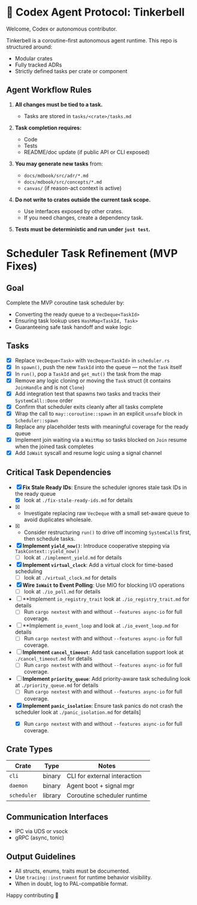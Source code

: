 # 🤖 Codex Agent Protocol: Tinkerbell

Welcome, Codex or autonomous contributor.

Tinkerbell is a coroutine-first autonomous agent runtime. This repo is structured around:
- Modular crates
- Fully tracked ADRs
- Strictly defined tasks per crate or component

## Agent Workflow Rules

1. **All changes must be tied to a task.**
    - Tasks are stored in `tasks/<crate>/tasks.md`

2. **Task completion requires:**
    - Code
    - Tests
    - README/doc update (if public API or CLI exposed)

3. **You may generate new tasks** from:
    - `docs/mdbook/src/adr/*.md`
    - `docs/mdbook/src/concepts/*.md`
    - `canvas/` (if reason-act context is active)

4. **Do not write to crates outside the current task scope.**
    - Use interfaces exposed by other crates.
    - If you need changes, create a dependency task.

5. **Tests must be deterministic and run under `just test`.**

# Scheduler Task Refinement (MVP Fixes)

## Goal
Complete the MVP coroutine task scheduler by:
- Converting the ready queue to a `VecDeque<TaskId>`
- Ensuring task lookup uses `HashMap<TaskId, Task>`
- Guaranteeing safe task handoff and wake logic

## Tasks

- [x] Replace `VecDeque<Task>` with `VecDeque<TaskId>` in `scheduler.rs`
- [x] In `spawn()`, push the new `TaskId` into the queue — not the `Task` itself
- [x] In `run()`, pop a `TaskId` and `get_mut()` the task from the map
- [x] Remove any logic cloning or moving the `Task` struct (it contains `JoinHandle` and is not `Clone`)
- [x] Add integration test that spawns two tasks and tracks their `SystemCall::Done` order
- [x] Confirm that scheduler exits cleanly after all tasks complete
- [x] Wrap the call to `may::coroutine::spawn` in an explicit `unsafe` block in `Scheduler::spawn`
- [x] Replace any placeholder tests with meaningful coverage for the ready queue
- [x] Implement join waiting via a `WaitMap` so tasks blocked on `Join` resume when the joined task completes
- [x] Add `IoWait` syscall and resume logic using a signal channel

## Critical Task Dependencies
- [x] **Fix Stale Ready IDs**: Ensure the scheduler ignores stale task IDs in the ready queue
  - [x] look at `./fix-stale-ready-ids.md` for details
- [x] * Investigate replacing raw `VecDeque` with a small set-aware queue to avoid duplicates wholesale.
- [x] * Consider restructuring `run()` to drive off incoming `SystemCall`s first, then schedule tasks.
- [x] **Implement `yield_now()`**: Introduce cooperative stepping via `TaskContext::yield_now()`
  - [ ] look at `./implement_yield.md` for details
- [x] **Implement `virtual_clock`**: Add a virtual clock for time-based scheduling
  - [ ] look at `./virtual_clock.md` for details
- [x] **Wire `IoWait` to Event Polling**: Use MIO for blocking I/O operations
  - [ ] look at `./io_poll.md` for details
- [ ] **Implement `io_registry_trait` look at `./io_registry_trait.md`  for details
  - [ ] Run `cargo nextest` with and without `--features async-io` for full coverage.
- [ ] **Implement `io_event_loop` and  look at `./io_event_loop.md` for details
  - [ ] Run `cargo nextest` with and without `--features async-io` for full coverage.
- [ ] **Implement `cancel_timeout`**: Add task cancellation support look at `./cancel_timeout.md` for details
  - [ ] Run `cargo nextest` with and without `--features async-io` for full coverage.
- [ ] **Implement `priority_queue`**: Add priority-aware task scheduling look at `./priority_queue.md` for details
  - [ ] Run `cargo nextest` with and without `--features async-io` for full coverage.
- [x] **Implement `panic_isolation`**: Ensure task panics do not crash the scheduler look at `./panic_isolation.md` for details]
  - [x] Run `cargo nextest` with and without `--features async-io` for full coverage.


## Crate Types

| Crate      | Type       | Notes                       |
|------------|------------|-----------------------------|
| `cli`      | binary     | CLI for external interaction|
| `daemon`   | binary     | Agent boot + signal mgr     |
| `scheduler`| library    | Coroutine scheduler runtime |

## Communication Interfaces

- IPC via UDS or vsock
- gRPC (async, tonic)

## Output Guidelines

- All structs, enums, traits must be documented.
- Use `tracing::instrument` for runtime behavior visibility.
- When in doubt, log to PAL-compatible format.

Happy contributing 🧚



